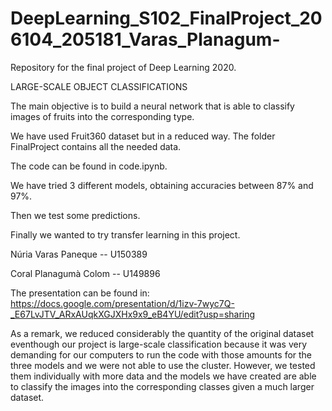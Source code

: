 # DeepLearning_S102_FinalProject_206104_205181_Varas_Planagum-
Repository for the final project of Deep Learning 2020.

LARGE-SCALE OBJECT CLASSIFICATIONS


The main objective is to build a neural network that is able to classify images of fruits into the corresponding type. 

We have used Fruit360 dataset but in a reduced way. The folder FinalProject contains all the needed data. 

The code can be found in code.ipynb.

We have tried 3 different models, obtaining accuracies between 87% and 97%.

Then we test some predictions.

Finally we wanted to try transfer learning in this project. 

Núria Varas Paneque -- U150389

Coral Planagumà Colom -- U149896

The presentation can be found in: https://docs.google.com/presentation/d/1izv-7wyc7Q-_E67LvJTV_ARxAUqkXGJXHx9x9_eB4YU/edit?usp=sharing

As a remark, we reduced considerably the quantity of the original dataset eventhough our project is large-scale classification because it was very demanding for our computers to run the code with those amounts for the three models and we were not able to use the cluster. However, we tested them individually with more data and the models we have created are able to classify the images into the corresponding  classes given a much larger dataset. 
